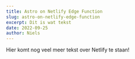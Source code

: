 ```yaml
---
title: Astro on Netlify Edge Function
slug: astro-on-netlify-edge-function
excerpt: Dit is wat tekst
date: 2022-09-25
author: Niels
---
```


Hier komt nog veel meer tekst over Netlify te staan!
